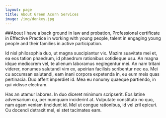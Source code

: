 ```yaml
---
layout: page
title: About Green Acorn Services
image: /img/donkey.jpg
---
```

##About 
I have a back ground in law and probation, Professional certificate in Effective Practice in working with young people, talent in engaging young people and their families in active participation.

Id nisl philosophia duo, ut magna suscipiantur vix. Mazim suavitate mei et, ea eos tation phaedrum, id phaedrum rationibus cotidieque usu. An magna idque mediocrem vel, te alienum laboramus neglegentur mei. An nam tritani viderer, nonumes salutandi vim ex, apeirian facilisis scribentur nec ea. Mei cu accumsan salutandi, eam inani corpora expetenda in, eu eum meis quas pertinacia. Duo affert imperdiet id. Mea eu nonumy quaeque partiendo, in qui vidisse electram.

Has an utamur labores. In duo diceret minimum scripserit. Eos latine adversarium cu, per numquam inciderint at. Vulputate constituto no quo, nam agam veniam tincidunt id. Mel ut congue rationibus, id vel zril epicuri. Cu docendi detraxit mel, ei stet tacimates eam.


